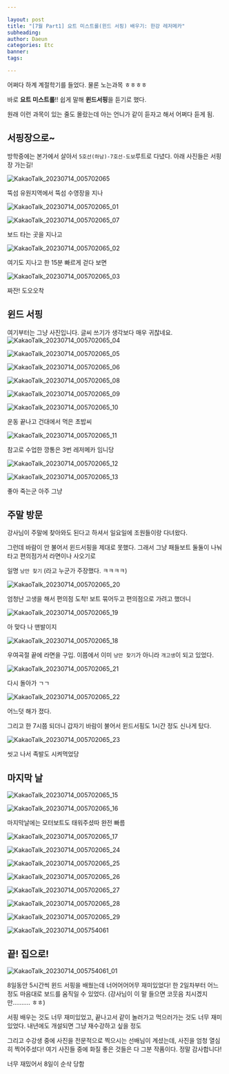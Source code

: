 ```yaml
---

layout: post
title: "[7월 Part1] 요트 미스트롤(윈드 서핑) 배우기: 한강 레저메카"
subheading:
author: Daeun
categories: Etc
banner:
tags:

---
```


어쩌다 하계 계절학기를 들었다.
물론 노는과목 ㅎㅎㅎㅎ

바로 **요트 미스트롤**!! 쉽게 말해 **윈드서핑**을 듣기로 했다.

원래 이런 과목이 있는 줄도 몰랐는데 아는 언니가 같이 듣자고 해서 어쩌다 듣게 됨. 

## 서핑장으로~

방학중에는 본가에서 살아서 `5호선(하남)-7호선-도보`루트로 다녔다.
아래 사진들은 서핑장 가는길!

![KakaoTalk_20230714_005702065](https://github.com/Splanky0314/splanky0314.github.io/assets/79370538/0e89e5f4-e0c9-434d-9d73-982fa242a920)

뚝섬 유원지역에서 뚝섬 수영장을 지나

![KakaoTalk_20230714_005702065_01](https://github.com/Splanky0314/splanky0314.github.io/assets/79370538/c99937c2-ec6a-4053-8786-60e879390001)

![KakaoTalk_20230714_005702065_07](https://github.com/Splanky0314/splanky0314.github.io/assets/79370538/524c42f5-6823-46cc-a3d8-a35ec7b88bac)

보드 타는 곳을 지나고

![KakaoTalk_20230714_005702065_02](https://github.com/Splanky0314/splanky0314.github.io/assets/79370538/aa7ea117-5003-4ca2-9c45-0ad737875051)

여기도 지나고 한 15분 빠르게 걷다 보면

![KakaoTalk_20230714_005702065_03](https://github.com/Splanky0314/splanky0314.github.io/assets/79370538/55d882f2-2a30-443e-ab1e-95b4647fbb70)

짜잔! 도오오착

## 윈드 서핑

여기부터는 그냥 사진입니다. 글씨 쓰기가 생각보다 매우 귀찮네요.
![KakaoTalk_20230714_005702065_04](https://github.com/Splanky0314/splanky0314.github.io/assets/79370538/b80fbbac-97a2-4e07-b35d-35448ce3351c)

![KakaoTalk_20230714_005702065_05](https://github.com/Splanky0314/splanky0314.github.io/assets/79370538/170584c3-b595-4138-9c1f-f78933b34415)

![KakaoTalk_20230714_005702065_06](https://github.com/Splanky0314/splanky0314.github.io/assets/79370538/61a94289-8846-4cab-8d8c-0817c10af1f4)

![KakaoTalk_20230714_005702065_08](https://github.com/Splanky0314/splanky0314.github.io/assets/79370538/726080e5-5a3d-4376-af36-d7e00fb7a03c)

![KakaoTalk_20230714_005702065_09](https://github.com/Splanky0314/splanky0314.github.io/assets/79370538/5f5f4375-4055-4cc7-9170-6eb246c0d067)

![KakaoTalk_20230714_005702065_10](https://github.com/Splanky0314/splanky0314.github.io/assets/79370538/cee19778-d532-4614-9c8b-4fd945283a75)

운동 끝나고 건대에서 먹은 초밥씨

![KakaoTalk_20230714_005702065_11](https://github.com/Splanky0314/splanky0314.github.io/assets/79370538/f65c5f32-3c94-4028-9d40-6f10ce2efdbc)

참고로 수업한 깡통은 3번 레저메카 임니당

![KakaoTalk_20230714_005702065_12](https://github.com/Splanky0314/splanky0314.github.io/assets/79370538/9169e234-9895-446c-a095-3a2402b1340a)

![KakaoTalk_20230714_005702065_13](https://github.com/Splanky0314/splanky0314.github.io/assets/79370538/92718701-b217-43ec-80c1-20c51db80511)

좋아 죽는군 아주 그냥

## 주말 방문

강사님이 주말에 찾아와도 된다고 하셔서 일요일에 조원들이랑 다녀왔다.

그런데 바람이 안 불어서 윈드서핑을 제대로 못했다. 그래서 그냥 패들보트 둘둘이 나눠타고 편의점가서 라면이나 사오기로

일명 `낭만 찾기` (라고 누군가 주장했다. ㅋㅋㅋㅋ)

![KakaoTalk_20230714_005702065_20](https://github.com/Splanky0314/splanky0314.github.io/assets/79370538/fb8941ed-41a0-4ecf-b813-e3b840447969)

엄청난 고생을 해서 편의점 도착! 보트 묶어두고 편의점으로 가려고 했더니

![KakaoTalk_20230714_005702065_19](https://github.com/Splanky0314/splanky0314.github.io/assets/79370538/e90b8ebd-3319-4d32-b9b3-c3a048ff30bf)

아 맞다 나 맨발이지

![KakaoTalk_20230714_005702065_18](https://github.com/Splanky0314/splanky0314.github.io/assets/79370538/08a91ff3-1c48-4cd0-9614-e7701fcd4be0)

우여곡절 끝에 라면을 구입. 이쯤에서 이미 `낭만 찾기`가 아니라 `개고생`이 되고 있었다.

![KakaoTalk_20230714_005702065_21](https://github.com/Splanky0314/splanky0314.github.io/assets/79370538/a25a6b56-08b6-4a25-9110-32b7f38602f6)

다시 돌아가 ㄱㄱ

![KakaoTalk_20230714_005702065_22](https://github.com/Splanky0314/splanky0314.github.io/assets/79370538/3b7807e3-71c4-414d-979f-1c7b74764d10)

어느덧 해가 졌다.

그리고 한 7시쯤 되더니 갑자기 바람이 불어서 윈드서핑도 1시간 정도 신나게 탔다.

![KakaoTalk_20230714_005702065_23](https://github.com/Splanky0314/splanky0314.github.io/assets/79370538/fff1f859-16b4-453e-97dc-1c31a9f11635)

씻고 나서 족발도 시켜먹었당

## 마지막 날
![KakaoTalk_20230714_005702065_15](https://github.com/Splanky0314/splanky0314.github.io/assets/79370538/3898933f-689a-480a-b629-8f9d79ab46ca)

![KakaoTalk_20230714_005702065_16](https://github.com/Splanky0314/splanky0314.github.io/assets/79370538/7a1ce325-738e-40fe-bf1b-011fe4b1ead4)

마지막날에는 모터보트도 태워주셨따 완전 빠름

![KakaoTalk_20230714_005702065_17](https://github.com/Splanky0314/splanky0314.github.io/assets/79370538/33874b0b-467d-40fb-a8d8-c391d9495817)

![KakaoTalk_20230714_005702065_24](https://github.com/Splanky0314/splanky0314.github.io/assets/79370538/408b0c77-93fa-4152-bc44-b2689171f414)

![KakaoTalk_20230714_005702065_25](https://github.com/Splanky0314/splanky0314.github.io/assets/79370538/f4be39f1-2bd5-4913-ab0f-f2e580475f11)

![KakaoTalk_20230714_005702065_26](https://github.com/Splanky0314/splanky0314.github.io/assets/79370538/ca48bb7b-6745-426d-9c19-b9628e03329a)

![KakaoTalk_20230714_005702065_27](https://github.com/Splanky0314/splanky0314.github.io/assets/79370538/b78ea10a-f734-4906-b3cd-05b6b546a9ac)

![KakaoTalk_20230714_005702065_28](https://github.com/Splanky0314/splanky0314.github.io/assets/79370538/bc74f041-01a6-476e-acee-f23938039c84)

![KakaoTalk_20230714_005702065_29](https://github.com/Splanky0314/splanky0314.github.io/assets/79370538/bcfa70e3-0d03-4b9a-b878-0e2a5a6f6050)

![KakaoTalk_20230714_005754061](https://github.com/Splanky0314/splanky0314.github.io/assets/79370538/6d7eb360-ce00-4201-add4-3039bb1af245)

## 끝! 집으로!

![KakaoTalk_20230714_005754061_01](https://github.com/Splanky0314/splanky0314.github.io/assets/79370538/75ffce97-d5f2-4328-adbc-315d37dc1939)

8일동안 5시간씩 윈드 서핑을 배웠는데 너어어어어무 재미있었다! 한 2일차부터 어느 정도 마음대로 보드를 움직일 수 있었다. (강사님이 이 말 들으면 코웃음 치시겠지만.......... ㅎㅎ) 

서핑 배우는 것도 너무 재미있었고, 끝나고서 같이 놀러가고 먹으러가는 것도 너무 재미있었다. 내년에도 개설되면 그냥 재수강하고 싶을 정도

그리고 수강생 중에 사진을 전문적으로 찍으시는 선배님이 계셨는데, 사진을 엄청 열심히 찍어주셨다! 여기 사진들 중에 화질 좋은 것들은 다 그분 작품이다. 정말 감사합니다!

너무 재밌어서 8일이 순삭 당함